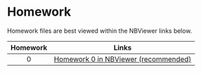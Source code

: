 # Homework

Homework files are best viewed within the NBViewer links below.

| Homework  | Links         |
|:---------:|---------------|
| 0 | [Homework 0 in NBViewer (recommended)](http://nbviewer.jupyter.org/github/kmsaumcis/mcis6273_f17_datamining/blob/master/homework/hw0.ipynb) |
